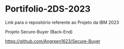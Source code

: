 # Portifolio-2DS-2023

Link para o repositório referente ao Projeto da IBM 2023 

Projeto Secure-Buyer (Back-End)

https://github.com/Angreen1623/Secure-Buyer